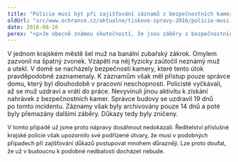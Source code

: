 ```yaml
---
title: "Policie musí být při zajišťování záznamů z bezpečnostních kamer důsledná"
oldUrl: "src/www.ochrance.cz/aktualne/tiskove-zpravy-2016/policie-musi-byt-pri-zajistovani-zaznamu-z-bezpecnostnich-kamer-dusledna"
date: 2016-08-16
perex: "<p>Je obecně známou skutečností, že jsou záběry z bezpečnostních kamer po čase přemazány další nahrávkou a případné důkazy jsou nenávratně zničeny. To se stalo v případě muže, který byl fyzicky napaden neznámým útočníkem. Policie se k záznamům, které mohly odhalit jeho identitu, dostala až skoro po třech týdnech. Pozdě. </p>"
---
```


<!-- imported from the old website -->

<p>V jednom krajském městě šel muž na banální zubařský zákrok. Omylem zazvonil na špatný zvonek. Vzápětí na něj fyzicky zaútočil neznámý muž a utekl. V domě se nacházely bezpečností kamery, které tento útok pravděpodobně zaznamenaly. K záznamům však měl přístup pouze správce domu, který byl dlouhodobě v pracovní neschopnosti. Policisté vyčkávali, až se muž uzdraví a vrátí do práce. Nevyvinuli jinou aktivitu k získání nahrávek z bezpečnostních kamer. Správce budovy se uzdravil 19 dnů po tomto incidentu. Záznamy však byly archivovány pouze 14 dnů a poté byly přemazány dalšími záběry. Důkazy tedy byly zničeny. </p> <p><span style="line-height: 17.92px; font-size: 12.8px;">V tomto případě už jsme proto nápravy dosáhnout nedokázali. Ředitelství příslušné krajské policie však upozornilo své podřízené útvary, že musí v podobných případech při zajišťování důkazů postupovat mnohem důrazněji. Lze proto doufat, že už v budoucnu k podobné nedbalosti docházet nebude. </span></p>
